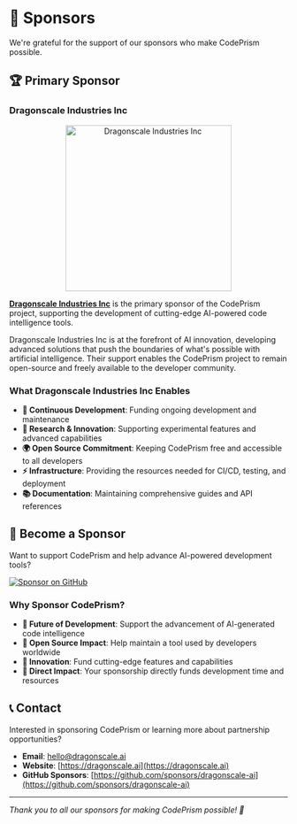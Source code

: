 # 💝 Sponsors

We're grateful for the support of our sponsors who make CodePrism possible.

## 🏆 Primary Sponsor

### Dragonscale Industries Inc

<div align="center">
  <a href="https://dragonscale.ai" target="_blank">
    <img src="https://cdn.prod.website-files.com/65577aeb720145c27d810263/66296bc4e8282c4a362065f5_logo.svg" alt="Dragonscale Industries Inc" width="300"/>
  </a>
</div>

**[Dragonscale Industries Inc](https://dragonscale.ai)** is the primary sponsor of the CodePrism project, supporting the development of cutting-edge AI-powered code intelligence tools.

Dragonscale Industries Inc is at the forefront of AI innovation, developing advanced solutions that push the boundaries of what's possible with artificial intelligence. Their support enables the CodePrism project to remain open-source and freely available to the developer community.

### What Dragonscale Industries Inc Enables

- **🚀 Continuous Development**: Funding ongoing development and maintenance
- **🔬 Research & Innovation**: Supporting experimental features and advanced capabilities
- **🌍 Open Source Commitment**: Keeping CodePrism free and accessible to all developers
- **⚡ Infrastructure**: Providing the resources needed for CI/CD, testing, and deployment
- **📚 Documentation**: Maintaining comprehensive guides and API references

## 🤝 Become a Sponsor

Want to support CodePrism and help advance AI-powered development tools?

[![Sponsor on GitHub](https://img.shields.io/badge/Sponsor-❤️-ea4aaa?style=for-the-badge&logo=github)](https://github.com/sponsors/dragonscale-ai)

### Why Sponsor CodePrism?

- **🔮 Future of Development**: Support the advancement of AI-generated code intelligence
- **🌟 Open Source Impact**: Help maintain a tool used by developers worldwide
- **🚀 Innovation**: Fund cutting-edge features and capabilities
- **🎯 Direct Impact**: Your sponsorship directly funds development time and resources

## 📞 Contact

Interested in sponsoring CodePrism or learning more about partnership opportunities?

- **Email**: hello@dragonscale.ai
- **Website**: [https://dragonscale.ai](https://dragonscale.ai)
- **GitHub Sponsors**: [https://github.com/sponsors/dragonscale-ai](https://github.com/sponsors/dragonscale-ai)

---

*Thank you to all our sponsors for making CodePrism possible! 🙏* 
